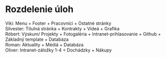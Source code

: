 # Rozdelenie úloh <br />
Viki: Menu + Footer + Pracovníci + Ostatné stránky<br />
Silvester: Titulná stránka + Kontrakty + Videá + Grafika <br />
Róbert:  Výskum/ Projekty + Fotogaléria + Intranet-prihlasovanie + Github + Základný template + Databáza <br />
Roman: Aktuality + Médiá + Databáza <br />
Oliver: Intranet-záložky 1-4 +  Dochádzky + Nákupy <br />
